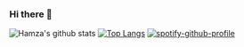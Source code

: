 ### Hi there 👋

<!--
**hamzzgab/hamzzgab** is a ✨ _special_ ✨ repository because its `README.md` (this file) appears on your GitHub profile.

Here are some ideas to get you started:

- 🔭 I’m currently working on ...
- 🌱 I’m currently learning ...
- 👯 I’m looking to collaborate on ...
- 🤔 I’m looking for help with ...
- 💬 Ask me about ...
- 📫 How to reach me: ...
- 😄 Pronouns: ...
- ⚡ Fun fact: ...
-->

![Hamza's github stats](https://github-readme-stats.vercel.app/api?username=hamzzgab&show_icons=true&count_private=true&bg_color=00000000&text_color=777)
[![Top Langs](https://github-readme-stats.vercel.app/api/top-langs/?username=hamzzgab&layout=compact)](https://github.com/hamzzgab/github-readme-stats)
[![spotify-github-profile](https://spotify-github-profile.vercel.app/api/view?uid=31yzqermbzndvgoxuhxjtb22lypy&cover_image=false&theme=novatorem&show_offline=false&background_color=121212&interchange=false&bar_color=53b14f&bar_color_cover=false)](https://github.com/kittinan/spotify-github-profile)
